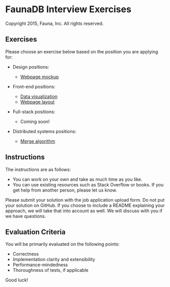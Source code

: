 # FaunaDB Interview Exercises

Copyright 2015, Fauna, Inc. All rights reserved.

## Exercises

Please choose an exercise below based on the position you are applying for:

- Design positions:
  - [Webpage mockup](https://github.com/faunadb/exercises/blob/master/design.md)

- Front-end positions:
  - [Data visualization](https://github.com/faunadb/exercises/blob/master/front-end-visualization.md)
  - [Webpage layout](https://github.com/faunadb/exercises/blob/master/front-end-layout.md)

- Full-stack positions:
  - Coming soon!

- Distributed systems positions:
  - [Merge algorithm](https://github.com/faunadb/exercises/blob/master/distributed-systems.md)

## Instructions

The instructions are as follows:

- You can work on your own and take as much time as you like.
- You can use existing resources such as Stack Overflow or books. If you get help from another person, please let us know.

Please submit your solution with the job application upload form. Do not put your solution on GitHub. If you choose to include a README explaining your approach, we will take that into account as well. We will discuss with you if we have questions.

## Evaluation Criteria

You will be primarily evaluated on the following points:

- Correctness
- Implementation clarity and extensibility
- Performance-mindedness
- Thoroughness of tests, if applicable

Good luck!
